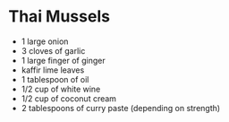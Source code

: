 # Thai Mussels
- 1 large onion
- 3 cloves of garlic
- 1 large finger of ginger
- kaffir lime leaves
- 1 tablespoon of oil
- 1/2 cup of white wine
- 1/2 cup of coconut cream
- 2 tablespoons of curry paste (depending on strength)